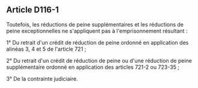 Article D116-1
----
Toutefois, les réductions de peine supplémentaires et les réductions de peine
exceptionnelles ne s'appliquent pas à l'emprisonnement résultant :

1° Du retrait d'un crédit de réduction de peine ordonné en application des
alinéas 3, 4 et 5 de l'article 721 ;

2° Du retrait d'un crédit de réduction de peine ou d'une réduction de peine
supplémentaire ordonné en application des articles 721-2 ou 723-35 ;

3° De la contrainte judiciaire.
